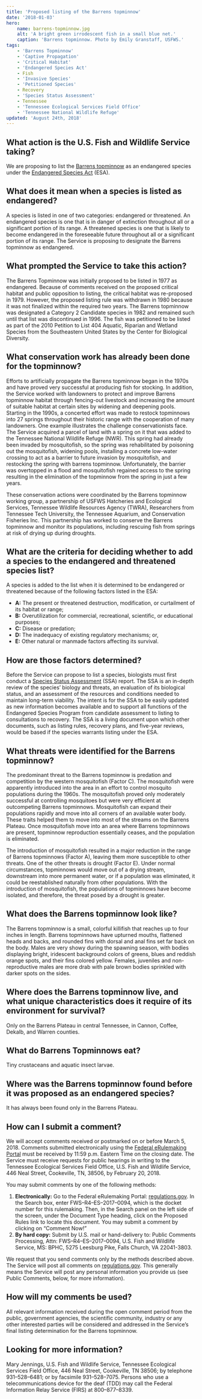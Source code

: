 ```yaml
---
title: 'Proposed listing of the Barrens topminnow'
date: '2018-01-03'
hero:
    name: barrens-topminnow.jpg
    alt: 'A bright green irrodescent fish in a small blue net.'
    caption: 'Barrens topminnow. Photo by Emily Granstaff, USFWS.'
tags:
    - 'Barrens Topminnow'
    - 'Captive Propagation'
    - 'Critical Habitat'
    - 'Endangered Species Act'
    - Fish
    - 'Invasive Species'
    - 'Petitioned Species'
    - Recovery
    - 'Species Status Assessment'
    - Tennessee
    - 'Tennessee Ecological Services Field Office'
    - 'Tennessee National Wildlife Refuge'
updated: 'August 24th, 2018'
---
```


## What action is the U.S. Fish and Wildlife Service taking?

We are proposing to list the [Barrens topminnow](https://ecos.fws.gov/ecp0/profile/speciesProfile?spcode=E05C) as an endangered species under the [Endangered Species Act](/endangered-species-act/) (ESA).

## What does it mean when a species is listed as endangered?

A species is listed in one of two categories: endangered or threatened.  An endangered species is one that is in danger of extinction throughout all or a significant portion of its range.  A threatened species is one that is likely to become endangered in the foreseeable future throughout all or a significant portion of its range.  The Service is proposing to designate the Barrens topminnow as endangered. 

## What prompted the Service to take this action?

The Barrens Topminnow was initially proposed to be listed in 1977 as endangered. Because of comments received on the proposed critical habitat and public opposition to listing, the critical habitat was re-proposed in 1979. However, the proposed listing rule was withdrawn in 1980 because it was not finalized within the required two years. The Barrens topminnow was designated a Category 2 Candidate species in 1982 and remained such until that list was discontinued in 1996. The fish was petitioned to be listed as part of the 2010 Petition to List 404 Aquatic, Riparian and Wetland Species from the Southeastern United States by the Center for Biological Diversity.

## What conservation work has already been done for the topminnow?

Efforts to artificially propagate the Barrens topminnow began in the 1970s and have proved very successful at producing fish for stocking. In addition, the Service worked with landowners to protect and improve Barrens topminnow habitat through fencing-out livestock and increasing the amount of suitable habitat at certain sites by widening and deepening pools. Starting in the 1990s, a concerted effort was made to restock topminnows into 27 springs throughout their historic range with the cooperation of many landowners. One example illustrates the challenge conservationists face.  The Service acquired a parcel of land with a spring on it that was added to the Tennessee National Wildlife Refuge (NWR). This spring had already been invaded by mosquitofish, so the spring was rehabilitated by poisoning out the mosquitofish, widening pools, installing a concrete low-water crossing to act as a barrier to future invasion by mosquitofish, and restocking the spring with barrens topminnow. Unfortunately, the barrier was overtopped in a flood and mosquitofish regained access to the spring resulting in the elimination of the topminnow from the spring in just a few years. 

These conservation actions were coordinated by the Barrens topminnow working group, a partnership of USFWS Hatcheries and Ecological Services, Tennessee Wildlife Resources Agency (TWRA), Researchers from Tennessee Tech University, the Tennessee Aquarium, and Conservation Fisheries Inc. This partnership has worked to conserve the Barrens topminnow and monitor its populations, including rescuing fish from springs at risk of drying up during droughts.

## What are the criteria for deciding whether to add a species to the endangered and threatened species list?

A species is added to the list when it is determined to be endangered or threatened because of the following factors listed in the ESA:

  - **A:** The present or threatened destruction, modification, or curtailment of its habitat or range;
  - **B:** Overutilization for commercial, recreational, scientific, or educational purposes;
  - **C:** Disease or predation;
  - **D:** The inadequacy of existing regulatory mechanisms; or,
  - **E:** Other natural or manmade factors affecting its survival.

## How are those factors determined?

Before the Service can propose to list a species, biologists must first conduct a [Species Status Assessment](/endangered-species-act/species-status-assessment) (SSA) report.  The SSA is an in-depth review of the species’ biology and threats, an evaluation of its biological status, and an assessment of the resources and conditions needed to maintain long-term viability. The intent is for the SSA to be easily updated as new information becomes available and to support all functions of the Endangered Species Program from candidate assessment to listing to consultations to recovery.  The SSA is a living document upon which other documents, such as listing rules, recovery plans, and five-year reviews, would be based if the species warrants listing under the ESA. 

## What threats were identified for the Barrens topminnow?

The predominant threat to the Barrens topminnow is predation and competition by the western mosquitofish (Factor C). The mosquitofish were apparently introduced into the area in an effort to control mosquito populations during the 1960s. The mosquitofish proved only moderately successful at controlling mosquitoes but were very efficient at outcompeting Barrens topminnows. Mosquitofish can expand their populations rapidly and move into all corners of an available water body. These traits helped them to move into most of the streams on the Barrens Plateau. Once mosquitofish move into an area where Barrens topminnows are present, topminnow reproduction essentially ceases, and the population is eliminated. 

The introduction of mosquitofish resulted in a major reduction in the range of Barrens topminnows (Factor A), leaving them more susceptible to other threats. One of the other threats is drought (Factor E). Under normal circumstances, topminnows would move out of a drying stream, downstream into more permanent water, or if a population was eliminated, it could be reestablished naturally from other populations. With the introduction of mosquitofish, the populations of topminnows have become isolated, and therefore, the threat posed by a drought is greater.

## What does the Barrens topminnow look like?

The Barrens topminnow is a small, colorful killifish that reaches up to four inches in length. Barrens topminnows have upturned mouths, flattened heads and backs, and rounded fins with dorsal and anal fins set far back on the body. Males are very showy during the spawning season, with bodies displaying bright, iridescent background colors of greens, blues and reddish orange spots, and their fins colored yellow. Females, juveniles and non-reproductive males are more drab with pale brown bodies sprinkled with darker spots on the sides. 

## Where does the Barrens topminnow live, and what unique characteristics does it require of its environment for survival?

Only on the Barrens Plateau in central Tennessee, in Cannon, Coffee, Dekalb, and Warren counties.

## What do Barrens Topminnows eat?

Tiny crustaceans and aquatic insect larvae.

## Where was the Barrens topminnow found before it was proposed as an endangered species?

It has always been found only in the Barrens Plateau. 

## How can I submit a comment?

We will accept comments received or postmarked on or before March 5, 2018.  Comments submitted electronically using the [Federal eRulemaking Portal](https://www.regulations.gov) must be received by 11:59 p.m. Eastern Time on the closing date.  The Service must receive requests for public hearings in writing to the Tennessee Ecological Services Field Office, U.S. Fish and Wildlife Service, 446 Neal Street, Cookeville, TN, 38506, by February 20, 2018.

You may submit comments by one of the following methods:

1. **Electronically:**  Go to the Federal eRulemaking Portal:  [regulations.gov](https://www.regulations.gov).  In the Search box, enter FWS–R4–ES–2017–0094, which is the docket number for this rulemaking.  Then, in the Search panel on the left side of the screen, under the Document Type heading, click on the Proposed Rules link to locate this document.  You may submit a comment by clicking on “Comment Now!”
2. **By hard copy:**  Submit by U.S. mail or hand-delivery to:  Public Comments Processing, Attn:  FWS–R4–ES–2017–0094, U.S. Fish and Wildlife Service, MS: BPHC, 5275 Leesburg Pike, Falls Church, VA 22041-3803.

We request that you send comments only by the methods described above.  The Service will post all comments on [regulations.gov](https://www.regulations.gov).  This generally means the Service will post any personal information you provide us (see Public Comments, below, for more information).

## How will my comments be used?

All relevant information received during the open comment period from the public, government agencies, the scientific community, industry or any other interested parties will be considered and addressed in the Service’s final listing determination for the Barrens topminnow.
  
## Looking for more information?

Mary Jennings, U.S. Fish and Wildlife Service, Tennessee Ecological Services Field Office, 446 Neal Street, Cookeville, TN 38506; by telephone 931–528–6481; or by facsimile 931–528–7075.  Persons who use a telecommunications device for the deaf (TDD) may call the Federal Information Relay Service (FIRS) at 800–877–8339.
